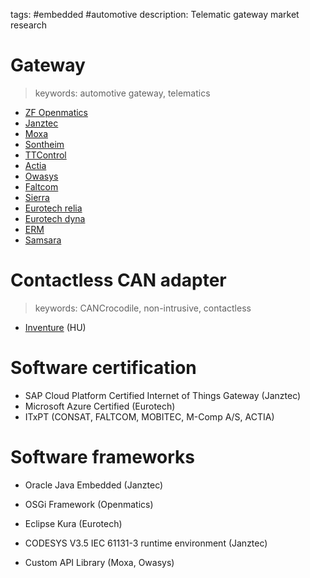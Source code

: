 tags: #embedded #automotive
description: Telematic gateway market research

Gateway
=======

> keywords: automotive gateway, telematics

- [ZF Openmatics]
- [Janztec]
- [Moxa]
- [Sontheim]
- [TTControl]
- [Actia]
- [Owasys]
- [Faltcom]
- [Sierra]
- [Eurotech relia]
- [Eurotech dyna]
- [ERM]
- [Samsara]

Contactless CAN adapter
=======================

> keywords: CANCrocodile, non-intrusive, contactless

- [Inventure] (HU)

Software certification
======================

- SAP Cloud Platform Certified Internet of Things Gateway (Janztec)
- Microsoft Azure Certified (Eurotech)
- ITxPT (CONSAT, FALTCOM, MOBITEC, M-Comp A/S, ACTIA)

Software frameworks
===================

- Oracle Java Embedded (Janztec)
- OSGi Framework (Openmatics)
- Eclipse Kura (Eurotech)
- CODESYS V3.5 IEC 61131-3 runtime environment (Janztec)
- Custom API Library (Moxa, Owasys)

  [ZF Openmatics]: https://aftermarket.zf.com/go/openmatics/hw-sw-datasheets/bach-datasheet.pdf
  [Janztec]: https://www.janztec.com/en/devices/iot-gateway/emiot-aimx6/
  [Moxa]: https://www.moxa.com/en/products/industrial-computing/arm-based-computers/uc-8200-series
  [Sontheim]: https://www.sontheim-industrie-elektronik.de/en/products/automotive/interfaces-gateways/gateways/comhawk-xt/
  [TTControl]: https://www.ttcontrol.com/products/connectivity/cloud-and-iot-solutions/ttconnect-wave/#anchor_1
  [Actia]: https://www.actia.com/fr/solutions/gestion-electronique-du-vehicule/telematique-connectivite/telematique-connectivite-off-highway
  [Owasys]: http://www.owasys.com/en/products/owa4x
  [Faltcom]: https://faltcom.com/discover-miips-open-iot-platform/miips-unit/
  [Sierra]: https://www.sierrawireless.com/products-and-solutions/routers-gateways/mp70/
  [Eurotech relia]: https://www.eurotech.com/en/products/iot/multi-service-iot-edge-gateways/reliagate-20-25
  [Eurotech dyna]: https://www.eurotech.com/en/products/iot/multi-service-iot-edge-gateways/dynagate-10-06
  [ERM]: https://ermtelematics.com/products/starlink-tracker
  [Samsara]: https://www.samsara.com/products/models/vg34
  [Inventure]: https://www.inventure-automotive.com/products/cl-can-sensorhttps://www.inventure-automotive.com/products/cl-can-sensor
